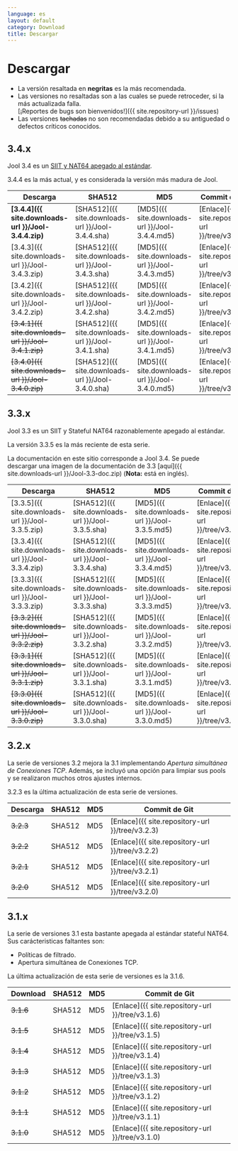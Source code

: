 ```yaml
---
language: es
layout: default
category: Download
title: Descargar
---
```


# Descargar

<!--
	Por cierto: Estos links son absolutos por que no rastreamos las versiones de los archivos.
	 Si fueran relativos,se quebrantarian cuando la documentación fuera generada manualmente.
-->

* La versión resaltada en **negritas** es la más recomendada.
* Las versiones no resaltadas son a las cuales se puede retroceder, si la más actualizada falla. <br />
		[¡Reportes de bugs son bienvenidos!]({{ site.repository-url }}/issues)
* Las versiones <del>tachadas</del> no son recomendadas debido a su antiguedad o defectos críticos conocidos.

## 3.4.x

Jool 3.4 es un [SIIT y NAT64 apegado al estándar](intro-jool.html#cumplimiento).

3.4.4 es la más actual, y es considerada la versión más madura de Jool.

| Descarga | SHA512 | MD5| Commit de Git |
|----------|--------|----|------------|
| **[3.4.4]({{ site.downloads-url }}/Jool-3.4.4.zip)** | [SHA512]({{ site.downloads-url }}/Jool-3.4.4.sha) | [MD5]({{ site.downloads-url }}/Jool-3.4.4.md5) | [Enlace]({{ site.repository-url }}/tree/v3.4.4) |
| [3.4.3]({{ site.downloads-url }}/Jool-3.4.3.zip) | [SHA512]({{ site.downloads-url }}/Jool-3.4.3.sha) | [MD5]({{ site.downloads-url }}/Jool-3.4.3.md5) | [Enlace]({{ site.repository-url }}/tree/v3.4.3) |
| [3.4.2]({{ site.downloads-url }}/Jool-3.4.2.zip) | [SHA512]({{ site.downloads-url }}/Jool-3.4.2.sha) | [MD5]({{ site.downloads-url }}/Jool-3.4.2.md5) | [Enlace]({{ site.repository-url }}/tree/v3.4.2) |
| <del>[3.4.1]({{ site.downloads-url }}/Jool-3.4.1.zip)</del> | [SHA512]({{ site.downloads-url }}/Jool-3.4.1.sha) | [MD5]({{ site.downloads-url }}/Jool-3.4.1.md5) | [Enlace]({{ site.repository-url }}/tree/v3.4.1) |
| <del>[3.4.0]({{ site.downloads-url }}/Jool-3.4.0.zip)</del> | [SHA512]({{ site.downloads-url }}/Jool-3.4.0.sha) | [MD5]({{ site.downloads-url }}/Jool-3.4.0.md5) | [Enlace]({{ site.repository-url }}/tree/v3.4.0) |

## 3.3.x

Jool 3.3 es un SIIT y Stateful NAT64 razonablemente apegado al estándar.

La versión 3.3.5 es la más reciente de esta serie.

La documentación en este sitio corresponde a Jool 3.4. Se puede descargar una imagen de la documentación de 3.3 [aquí]({{ site.downloads-url }}/Jool-3.3-doc.zip) (**Nota:** está en inglés).

| Descarga | SHA512 | MD5| Commit de Git |
|----------|--------|----|------------|
| [3.3.5]({{ site.downloads-url }}/Jool-3.3.5.zip) | [SHA512]({{ site.downloads-url }}/Jool-3.3.5.sha) | [MD5]({{ site.downloads-url }}/Jool-3.3.5.md5) | [Enlace]({{ site.repository-url }}/tree/v3.3.5) |
| [3.3.4]({{ site.downloads-url }}/Jool-3.3.4.zip) | [SHA512]({{ site.downloads-url }}/Jool-3.3.4.sha) | [MD5]({{ site.downloads-url }}/Jool-3.3.4.md5) | [Enlace]({{ site.repository-url }}/tree/v3.3.4) |
| [3.3.3]({{ site.downloads-url }}/Jool-3.3.3.zip) | [SHA512]({{ site.downloads-url }}/Jool-3.3.3.sha) | [MD5]({{ site.downloads-url }}/Jool-3.3.3.md5) | [Enlace]({{ site.repository-url }}/tree/v3.3.3) |
| <del>[3.3.2]({{ site.downloads-url }}/Jool-3.3.2.zip)</del> | [SHA512]({{ site.downloads-url }}/Jool-3.3.2.sha) | [MD5]({{ site.downloads-url }}/Jool-3.3.2.md5) | [Enlace]({{ site.repository-url }}/tree/v3.3.2) |
| <del>[3.3.1]({{ site.downloads-url }}/Jool-3.3.1.zip)</del> | [SHA512]({{ site.downloads-url }}/Jool-3.3.1.sha) | [MD5]({{ site.downloads-url }}/Jool-3.3.1.md5) | [Enlace]({{ site.repository-url }}/tree/v3.3.1) |
| <del>[3.3.0]({{ site.downloads-url }}/Jool-3.3.0.zip)</del> | [SHA512]({{ site.downloads-url }}/Jool-3.3.0.sha) | [MD5]({{ site.downloads-url }}/Jool-3.3.0.md5) | [Enlace]({{ site.repository-url }}/tree/v3.3.0) |

## 3.2.x

La serie de versiones 3.2 mejora la 3.1 implementando _Apertura simultánea de Conexiones TCP_. Además, se incluyó una opción para limpiar sus pools y se realizaron muchos otros ajustes internos.

3.2.3 es la última actualización de esta serie de versiones.

| Descarga | SHA512 | MD5| Commit de Git |
|----------|--------|----|------------|
| <del>3.2.3</del> | SHA512 | MD5 | [Enlace]({{ site.repository-url }}/tree/v3.2.3) |
| <del>3.2.2</del> | SHA512 | MD5 | [Enlace]({{ site.repository-url }}/tree/v3.2.2) |
| <del>3.2.1</del> | SHA512 | MD5 | [Enlace]({{ site.repository-url }}/tree/v3.2.1) |
| <del>3.2.0</del> | SHA512 | MD5 | [Enlace]({{ site.repository-url }}/tree/v3.2.0) |

## 3.1.x

La serie de versiones 3.1 esta bastante apegada al estándar stateful NAT64. Sus carácteristicas faltantes son:

- Políticas de filtrado.
- Apertura simultánea de Conexiones TCP.

La última actualización de esta serie de versiones es la 3.1.6.

| Download | SHA512 | MD5| Commit de Git |
|----------|--------|----|------------|
| <del>3.1.6</del> | SHA512 | MD5 | [Enlace]({{ site.repository-url }}/tree/v3.1.6) |
| <del>3.1.5</del> | SHA512 | MD5 | [Enlace]({{ site.repository-url }}/tree/v3.1.5) |
| <del>3.1.4</del> | SHA512 | MD5 | [Enlace]({{ site.repository-url }}/tree/v3.1.4) |
| <del>3.1.3</del> | SHA512 | MD5 | [Enlace]({{ site.repository-url }}/tree/v3.1.3) |
| <del>3.1.2</del> | SHA512 | MD5 | [Enlace]({{ site.repository-url }}/tree/v3.1.2) |
| <del>3.1.1</del> | SHA512 | MD5 | [Enlace]({{ site.repository-url }}/tree/v3.1.1) |
| <del>3.1.0</del> | SHA512 | MD5 | [Enlace]({{ site.repository-url }}/tree/v3.1.0) |
